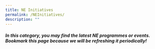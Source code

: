 ```yaml
---
title: NE Initiatives
permalink: /NEInitiatives/
description: ""
---
```

##### In this category, you may find the latest NE programmes or events. Bookmark this page because we will be refreshing it periodically!